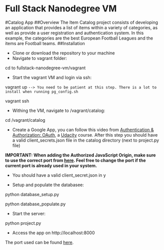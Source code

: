 Full Stack Nanodegree VM
=============

#Catalog App
##Overview
The Item Catalog project consists of developing an application that provides a list of items within a variety of categories, as well as provide a user registration and authentication system.
In this example, the categories are the best European Football Leagues and the items are Football teams.
##Installation
* Clone or download the repository to your machine
* Navigate to vagrant folder:

 cd to fullstack-nanodegree-vm/vagrant

* Start the vagrant VM and login via ssh:

 vagrant up  `--> You need to be patient at this step. There is a lot to install when running pg_config.sh`
 
 vagrant ssh
 
* Withing the VM, navigate to /vagrant/catalog:

 cd /vagrant/catalog

* Create a Google App, you can follow this video from [Authentication & Authorization: OAuth](https://www.youtube.com/watch?v=8aGoty0VXgw), a [Udacity](https://www.udacity.com/) course. After this step you should have a valid client_secrets.json file in the catalog directory (next to project.py file)

 **IMPORTANT: When adding the Authorized JavaScript Origin, make sure to use the correct port from [here](https://github.com/bh-chaker/fullstack-nanodegree-vm/blob/master/vagrant/catalog/project.py#L177). Feel free to change the port if the current port is already used in your system.**

* You should have a valid client_secret.json in y

* Setup and populate the databasee:

 python database_setup.py
 
 python database_populate.py
 
* Start the server:

 python project.py
 
* Access the app on http://localhost:8000

 The port used can be found [here](https://github.com/bh-chaker/fullstack-nanodegree-vm/blob/master/vagrant/catalog/project.py#L177).
